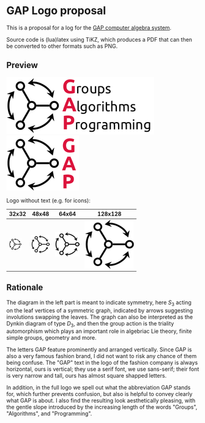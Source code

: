 # GAP Logo proposal

This is a proposal for a log for the [GAP computer algebra system](https://www.gap-system.org).

Source code is (lua)latex using TiKZ, which produces a PDF that can then be converted to other formats
such as PNG. 

## Preview

![Full GAP Logo](gaplogo.png)
&nbsp;&nbsp;&nbsp;&nbsp;&nbsp;&nbsp;&nbsp;&nbsp;&nbsp;
![Reduced GAP Logo](gaplogo-reduced.png)

Logo without text (e.g. for icons):

| 32x32  | 48x48 | 64x64 | 128x128 |
| ------------- | ------------- | ------------- | ------------- |
| ![GAP Icon 32x32](gaplogo-notext32.png "32x32") |  ![GAP Icon 48x48](gaplogo-notext48.png "48x48") | ![GAP Icon 64x64](gaplogo-notext64.png "64x64") | ![GAP Icon 128x128](gaplogo-notext128.png "128x128") |

## Rationale

The diagram in the left part is meant to indicate symmetry, here $S_3$ acting
on the leaf vertices of a symmetric graph, indicated by arrows suggesting
involutions swapping the leaves. The graph can also be interpreted as the
Dynkin diagram of type $D_3$, and then the group action is the triality
automorphism which plays an important role in algebriac Lie theory, finite
simple groups, geometry and more.

The letters GAP feature prominently and arranged vertically. Since GAP is also
a very famous fashion brand, I did not want to risk any chance of them being
confuse. The "GAP" text in the logo of the fashion company is always
horizontal, ours is vertical; they use a serif font, we use sans-serif; their
font is very narrow and tall, ours has almost square shapped letters.

In addition, in the full logo we spell out what the abbreviation GAP stands
for, which further prevents confusion, but also is helpful to convey clearly
what GAP is about. I also find the resulting look aesthetically pleasing, with
the gentle slope introduced by the increasing length of the words "Groups",
"Algorithms", and "Programming".
